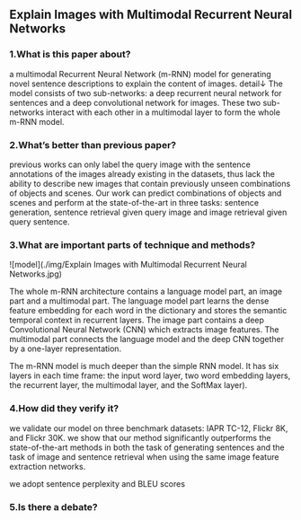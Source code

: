 ## Explain Images with Multimodal Recurrent Neural Networks

### 1.What is this paper about?

a multimodal Recurrent Neural Network (m-RNN) model for generating novel sentence descriptions to explain the content of images.
detail↓
The model consists of two sub-networks: a deep recurrent neural network for sentences and a deep convolutional network for images. These two sub-networks interact with each other in a multimodal layer to form the whole m-RNN model.

### 2.What’s better than previous paper?

previous works can only label the query image with the sentence annotations of the images already existing in the datasets, thus lack the ability to describe new images that contain previously unseen combinations of objects and scenes.
Our work can predict combinations of objects and scenes and perform at the state-of-the-art in three tasks: sentence generation, sentence retrieval given query image and image retrieval given query sentence.


### 3.What are important parts of technique and methods?

![model](./img/Explain Images with Multimodal Recurrent Neural Networks.jpg) 

The whole m-RNN architecture contains a language model part, an image part and a multimodal part. The language model part learns the dense feature embedding for each word in the dictionary and stores the semantic temporal context in recurrent layers. The image part contains a deep Convolutional Neural Network (CNN) which extracts image features. The multimodal part connects the language model and the deep CNN together by a one-layer representation.

The m-RNN model is much deeper than the simple RNN model. It has six layers in each time frame: the input word layer, two word embedding layers, the recurrent layer, the multimodal layer, and the SoftMax layer).


### 4.How did they verify it?

we validate our model on three benchmark datasets: IAPR TC-12, Flickr 8K, and Flickr 30K. 
we show that our method significantly outperforms the state-of-the-art methods in both the task of generating sentences and the task of image and sentence retrieval when using the same image feature extraction networks.

we adopt sentence perplexity and BLEU scores

### 5.Is there a debate?